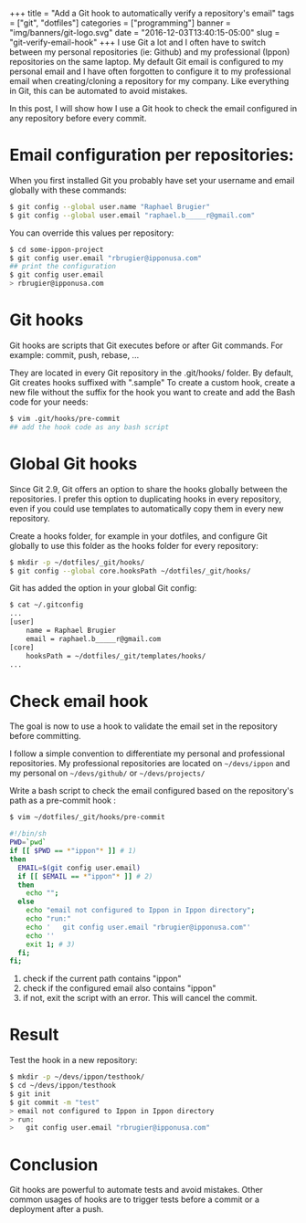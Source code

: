 +++
title = "Add a Git hook to automatically verify a repository's email"
tags = ["git", "dotfiles"]
categories = ["programming"]
banner = "img/banners/git-logo.svg"
date = "2016-12-03T13:40:15-05:00"
slug = "git-verify-email-hook"
+++
I use Git a lot and I often have to switch between my personal repositories (ie: Github) and my professional (Ippon) repositories on the same laptop.
My default Git email is configured to my personal email and I have often forgotten to configure it to my professional email when creating/cloning a repository for my company.
Like everything in Git, this can be automated to avoid mistakes.

In this post, I will show how I use a Git hook to check the email configured in any repository before every commit.

<!--more-->

# Email configuration per repositories:

When you first installed Git you probably have set your username and email globally with these commands:

~~~bash
$ git config --global user.name "Raphael Brugier"
$ git config --global user.email "raphael.b_____r@gmail.com"
~~~

You can override this values per repository:

~~~bash
$ cd some-ippon-project
$ git config user.email "rbrugier@ipponusa.com"
## print the configuration
$ git config user.email
> rbrugier@ipponusa.com
~~~

# Git hooks
Git hooks are scripts that Git executes before or after Git commands. 
For example: commit, push, rebase, ...

They are located in every Git repository in the .git/hooks/ folder.
By default, Git creates hooks suffixed with ".sample"
To create a custom hook, create a new file without the suffix for the hook you want to create  and add the Bash code for your needs:

~~~bash
$ vim .git/hooks/pre-commit
## add the hook code as any bash script
~~~

# Global Git hooks

Since Git 2.9, Git offers an option to share the hooks globally between the repositories. I prefer this option to duplicating hooks in every repository, even if you could use templates to automatically copy them in every new repository.

Create a hooks folder, for example in your dotfiles, and configure Git globally to use this folder as the hooks folder for every repository:

~~~bash
$ mkdir -p ~/dotfiles/_git/hooks/
$ git config --global core.hooksPath ~/dotfiles/_git/hooks/
~~~

Git has added the option in your global Git config:

~~~bash
$ cat ~/.gitconfig
...
[user]
    name = Raphael Brugier
    email = raphael.b_____r@gmail.com
[core]
    hooksPath = ~/dotfiles/_git/templates/hooks/
...
~~~

# Check email hook

The goal is now to use a hook to validate the email set in the repository before committing.

I follow a simple convention to differentiate my personal and professional repositories.
My professional repositories are located on `~/devs/ippon` and my personal on `~/devs/github/` or `~/devs/projects/`

Write a bash script to check the email configured based on the repository's path as a pre-commit hook :

~~~bash
$ vim ~/dotfiles/_git/hooks/pre-commit
~~~

~~~bash
#!/bin/sh
PWD=`pwd`
if [[ $PWD == *"ippon"* ]] # 1)
then
  EMAIL=$(git config user.email)
  if [[ $EMAIL == *"ippon"* ]] # 2)
  then
    echo "";
  else
    echo "email not configured to Ippon in Ippon directory";
    echo "run:"
    echo '   git config user.email "rbrugier@ipponusa.com"'
    echo ''
    exit 1; # 3)
  fi;
fi;
~~~ 

1. check if the current path contains "ippon"
2. check if the configured email also contains "ippon"
3. if not, exit the script with an error. This will cancel the commit.


# Result
Test the hook in a new repository:

~~~bash
$ mkdir -p ~/devs/ippon/testhook/
$ cd ~/devs/ippon/testhook
$ git init
$ git commit -m "test"
> email not configured to Ippon in Ippon directory
> run:
>   git config user.email "rbrugier@ipponusa.com"
~~~

# Conclusion
Git hooks are powerful to automate tests and avoid mistakes. Other common usages of hooks are to trigger tests before a commit or a deployment after a push.
 